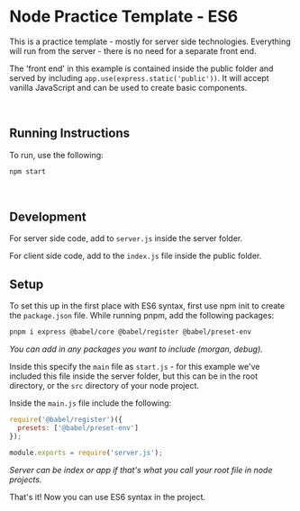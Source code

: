 # Node Practice Template - ES6

This is a practice template - mostly for server side technologies. Everything will run from the server - there is no need for a separate front end. 

The 'front end' in this example is contained inside the public folder and served by including `app.use(express.static('public'))`. It will accept vanilla JavaScript and can be used to create basic components. 

&nbsp;

## Running Instructions
To run, use the following:

```bash
npm start
```

&nbsp;

## Development
For server side code, add to `server.js` inside the server folder.

For client side code, add to the `index.js` file inside the public folder.

## Setup
To set this up in the first place with ES6 syntax, first use npm init to create the `package.json` file. While running pnpm, add the following packages:

```bash
pnpm i express @babel/core @babel/register @babel/preset-env
```
_You can add in any packages you want to include (morgan, debug)._

Inside this specify the `main` file as `start.js` - for this example we've included this file inside the server folder, but this can be in the root directory, or the `src` directory of your node project.

Inside the `main.js` file include the following:

```js
require('@babel/register')({
  presets: ['@babel/preset-env']
});

module.exports = require('server.js');
```
_Server can be index or app if that's what you call your root file in node projects._

That's it! Now you can use ES6 syntax in the project.